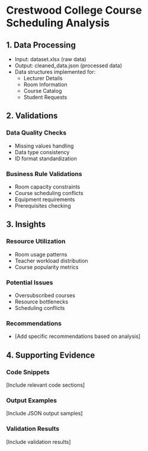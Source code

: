 # Crestwood College Course Scheduling Analysis

## 1. Data Processing

- Input: dataset.xlsx (raw data)
- Output: cleaned_data.json (processed data)
- Data structures implemented for:
  - Lecturer Details
  - Room Information
  - Course Catalog
  - Student Requests

## 2. Validations

### Data Quality Checks

- Missing values handling
- Data type consistency
- ID format standardization

### Business Rule Validations

- Room capacity constraints
- Course scheduling conflicts
- Equipment requirements
- Prerequisites checking

## 3. Insights

### Resource Utilization

- Room usage patterns
- Teacher workload distribution
- Course popularity metrics

### Potential Issues

- Oversubscribed courses
- Resource bottlenecks
- Scheduling conflicts

### Recommendations

- [Add specific recommendations based on analysis]

## 4. Supporting Evidence

### Code Snippets

[Include relevant code sections]

### Output Examples

[Include JSON output samples]

### Validation Results

[Include validation results]
